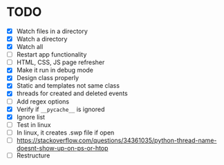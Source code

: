 # TODO

- [x] Watch files in a directory
- [x] Watch a directory
- [x] Watch all
- [ ] Restart app functionality
- [ ] HTML, CSS, JS page refresher
- [x] Make it run in debug mode
- [x] Design class properly
- [x] Static and templates not same class
- [x] threads for created and deleted events
- [ ] Add regex options
- [x] Verify if `__pycache__` is ignored
- [x] Ignore list
- [ ] Test in linux
- [ ] In linux, it creates .swp file if open
- [ ] https://stackoverflow.com/questions/34361035/python-thread-name-doesnt-show-up-on-ps-or-htop
- [ ] Restructure